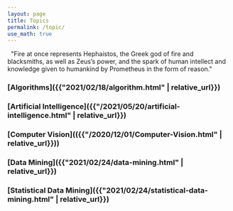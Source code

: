 ```yaml
---
layout: page
title: Topics
permalink: /topic/
use_math: true
---
```


<div class="statement">

&nbsp; "Fire at once represents Hephaistos, the Greek god of fire and blacksmiths, as well as Zeus’s power, and the spark of human intellect and knowledge given to humankind by Prometheus in the form of reason."

</div>

### [Algorithms]({{"2021/02/18/algorithm.html" | relative_url}})


### [Artificial Intelligence]({{"/2021/05/20/artificial-intelligence.html" | relative_url}})


### [Computer Vision](({{"/2020/12/01/Computer-Vision.html" | relative_url}}))



### [Data Mining]({{"2021/02/24/data-mining.html" | relative_url}})



### [Statistical Data Mining]({{"2021/02/24/statistical-data-mining.html" | relative_url}})

